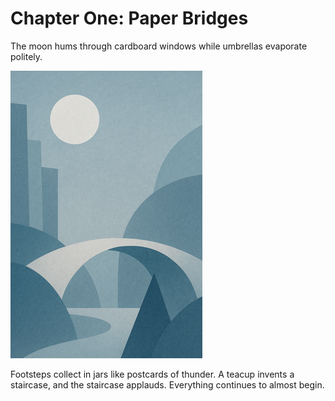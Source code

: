# Chapter One: Paper Bridges

The moon hums through cardboard windows while umbrellas evaporate politely.
<!-- markdownlint-disable MD033 -->
<p align="left" class="float-left">
  <img src="book/images/placeholder-illustration.png" alt="Illustration"  />
</p>

Footsteps collect in jars like postcards of thunder. A teacup invents a staircase,
and the staircase applauds. Everything continues to almost begin.
